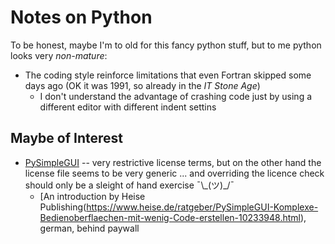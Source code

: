 # Notes on Python

To be honest, maybe I'm to old for this fancy python stuff, but to me python looks very *non-mature*:
- The coding style reinforce limitations that even Fortran skipped some days ago (OK it was 1991, so already in the *IT Stone Age*)
  - I don't understand the advantage of crashing code just by using a different editor with different indent settins
 

## Maybe of Interest
- [PySimpleGUI](www.pysimple.com) -- very restrictive license terms, but on the other hand the license file seems to be very generic ... and overriding the licence check should only be a sleight of hand exercise ¯\\\_(ツ)_/¯
  - [An introduction by Heise Publishing(https://www.heise.de/ratgeber/PySimpleGUI-Komplexe-Bedienoberflaechen-mit-wenig-Code-erstellen-10233948.html), german, behind paywall
